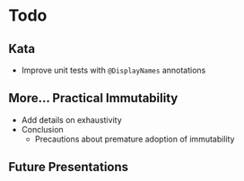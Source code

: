 # Todo

## Kata

* Improve unit tests with `@DisplayNames` annotations

## More... Practical Immutability

* Add details on exhaustivity
* Conclusion
  - Precautions about premature adoption of immutability

## Future Presentations
